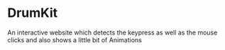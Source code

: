 # DrumKit
An interactive website which detects the keypress as well as the mouse clicks and also shows a little bit of Animations
